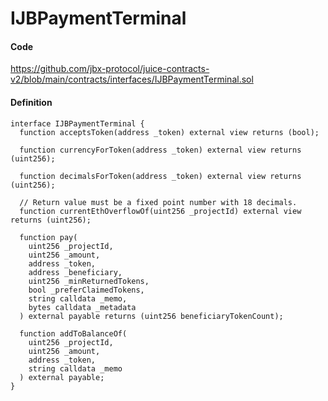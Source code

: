 # IJBPaymentTerminal

#### Code

https://github.com/jbx-protocol/juice-contracts-v2/blob/main/contracts/interfaces/IJBPaymentTerminal.sol

#### Definition

```
interface IJBPaymentTerminal {
  function acceptsToken(address _token) external view returns (bool);

  function currencyForToken(address _token) external view returns (uint256);

  function decimalsForToken(address _token) external view returns (uint256);

  // Return value must be a fixed point number with 18 decimals.
  function currentEthOverflowOf(uint256 _projectId) external view returns (uint256);

  function pay(
    uint256 _projectId,
    uint256 _amount,
    address _token,
    address _beneficiary,
    uint256 _minReturnedTokens,
    bool _preferClaimedTokens,
    string calldata _memo,
    bytes calldata _metadata
  ) external payable returns (uint256 beneficiaryTokenCount);

  function addToBalanceOf(
    uint256 _projectId,
    uint256 _amount,
    address _token,
    string calldata _memo
  ) external payable;
}
```
